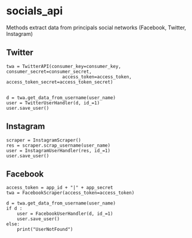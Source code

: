 # socials_api
Methods extract data from principals social networks (Facebook, Twitter, Instagram)

## Twitter 

```
twa = TwitterAPI(consumer_key=consumer_key, consumer_secret=consumer_secret,
                     access_token=access_token, access_token_secret=access_token_secret)


d = twa.get_data_from_username(user_name)
user = TwitterUserHandler(d, id_=1)
user.save_user()
```

## Instagram 

```
scraper = InstagramScraper()
res = scraper.scrap_username(user_name)
user = InstagramUserHandler(res, id_=1)
user.save_user()
```

## Facebook 

```
access_token = app_id + "|" + app_secret
twa = FacebookScraper(access_token=access_token)

d = twa.get_data_from_username(user_name)
if d :
    user = FacebookUserHandler(d, id_=1)
    user.save_user()
else:
    print("UserNotFound")
```
